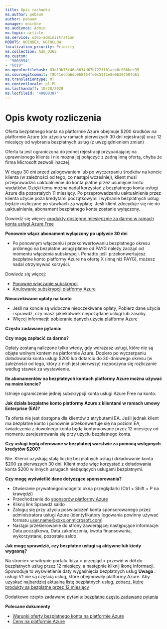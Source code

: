 ```yaml
---
title: Opis rachunku
ms.author: pebaum
author: pebaum
manager: mnirkhe
ms.audience: Admin
ms.topic: article
ms.service: o365-administration
ROBOTS: NOINDEX, NOFOLLOW
localization_priority: Priority
ms.collection: Adm_O365
ms.custom:
- "9003554"
- "6819"
ms.openlocfilehash: 83d19b73f46a3634d67b7223f01aee8c036bec95
ms.sourcegitcommit: f8b41ecda6db0b8f64fe0c51f1e8e6619f504d61
ms.translationtype: MT
ms.contentlocale: pl-PL
ms.lasthandoff: 10/28/2020
ms.locfileid: "48808387"
---
```

# <a name="understand-billing-amount"></a>Opis kwoty rozliczenia

Oferta bezpłatnego konta na platformie Azure obejmuje $200 środków na platformie Azure (do użycia w ramach pierwszych 30 dni rejestracji) oraz 12 miesięcy od wybrania bezpłatnych usług (z uwzględnieniem zmian)

Oferta ta jest ograniczona do jednej rejestracji przypadającej na uprawnionego klienta i nie można jej połączyć z żadną inną ofertą, chyba że firma Microsoft zezwoli inaczej

W ciągu 30 dni przed zalogowaniem lub po wyczerpaniu środków na koncie klienta (w zależności od tego, co nastąpi wcześniej), klient musi przeprowadzić uaktualnienie do konta płatne przez usunięcie limitu wydatków. Dzięki temu można nadal korzystać z bezpłatnego konta usługi Azure dla pozostałych 11 miesięcy. Po przeprowadzeniu uaktualnienia przez klienta użycie poza kredytami początkowymi i wybranie bezpłatnych usług będzie rozliczane po stawkach za wypłatę. Jeśli klient zdecyduje się nie do uaktualnienia, abonament bezpłatnego konta zostanie wyłączony.

Dowiedz się więcej: [produkty dostępne miesięcznie za darmo w ramach konta usługi Azure Free](https://azure.microsoft.com/free/free-account-faq/)

**Ponownie włącz abonament wyłączony po upływie 30 dni**

- Po ponownym włączeniu i przekonwertowaniu bezpłatnego okresu próbnego na bezpłatne usługi płatne od PAYG należy zacząć od momentu włączenia subskrypcji. Ponadto jeśli przekonwertujesz bezpłatne konto platformy Azure na ofertę X (inną niż PAYG), możesz nadal otrzymywać korzyści.

Dowiedz się więcej: 
- [Ponowne włączanie subskrypcji](https://docs.microsoft.com/azure/billing/billing-subscription-become-disable?WT.mc_id=Portal-Microsoft_Azure_Support)
- [Anulowanie subskrypcji platformy Azure](https://docs.microsoft.com/azure/billing/billing-how-to-cancel-azure-subscription?WT.mc_id=Portal-Microsoft_Azure_Support)

**Nieoczekiwane opłaty na konto**

- Jeśli na koncie są widoczne nieoczekiwane opłaty, Pobierz dane użycia i sprawdź, czy masz jakiekolwiek niepożądane usługi lub zasoby.
- Więcej informacji: [pobieranie danych użycia platformy Azure](https://docs.microsoft.com/azure/billing/billing-download-azure-invoice-daily-usage-date?WT.mc_id=Portal-Microsoft_Azure_Support#download-usage)

**Często zadawane pytania:**

**Czy mogę zapłacić za darmo?**

Opłaty zostaną naliczone tylko wtedy, gdy wdrażasz usługi, które nie są objęte wolnym kontem na platformie Azure. Dopiero po wyczerpaniu doładowania konta usługi $200 lub dotarciu do 30-dniowego okresu (w zależności od tego, który z nich jest pierwszy) rozpoczyna się rozliczanie według stawek za wystawienie.

**Ile abonamentów na bezpłatnych kontach platformy Azure można używać na moim koncie?**  

Istnieje ograniczenie jednej subskrypcji konta usługi Azure Free na konto.

**Jak działa bezpłatne konto platformy Azure z klientami w ramach umowy Enterprise (EA)?**  

Ta oferta nie jest dostępna dla klientów z atrybutami EA. Jeśli jednak klient ma bezpłatne konto i ponownie przekonwertuje się na poziom EA, świadczenia z dowolnego konta będą kontynuowane przez 12 miesięcy od momentu zarejestrowania się przy użyciu bezpłatnego konta.

**Czy usługi będą oferowane w bezpłatnej warstwie za pomocą wstępnych kredytów $200?**  

Nie. Klienci uzyskają stałą liczbę bezpłatnych usług i doładowanie konta $200 za pierwszych 30 dni. Klient może więc korzystać z doładowania konta $200 w innych usługach niebędących usługami bezpłatnymi.

**Czy mogę wyświetlić dane dotyczące sponsorowania?**

- Otwieranie prywatnego/incognito okna przeglądarki (Ctrl + Shift + P na krawędzi)
- Przechodzenie do [sponsorów platformy Azure](http://www.microsoftazuresponsorships.com/)
- Kliknij link Sprawdź saldo
- Zaloguj się przy użyciu poświadczeń konta sponsorowanego przez administratora usługi Azure (identyfikatory logowania powinny używać formatu user.name@xxxx.onmicrosoft.com)
- Nastąpi przekierowanie do strony zawierającej następujące informacje: Data początkowa, Data zakończenia, kwota finansowania, wykorzystane, pozostałe saldo

**Jak mogę sprawdzić, czy bezpłatne usługi są aktywne lub kiedy wygasną?**

Na stronie> w witrynie portalu Ibiza > przegląd > przewiń w dół do bezpłatnych usług przez 12 miesięcy, a następnie kliknij ikonę informacji. Spowoduje to wyświetlenie daty wygaśnięcia bezpłatnych usług **Uwaga** : usługi V1 nie są częścią usług, które obejmowały platformy Azure. Aby uzyskać najbardziej aktualną listę bezpłatnych usług, zobacz, [które produkty są bezpłatne przez 12 miesięcy](http://www.microsoftazuresponsorships.com/)

Dodatkowe często zadawane pytania: [bezpłatne często zadawane pytania](https://azure.microsoft.com/free/free-account-faq/)

**Polecane dokumenty**

- [Warunki oferty bezpłatnego konta na platformie Azure](https://azure.microsoft.com/offers/ms-azr-0044p/)
- [Ceny na platformie Azure](https://azure.microsoft.com/pricing/)